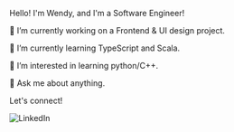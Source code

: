 Hello! I'm Wendy, and I'm a Software Engineer!

🔭 I’m currently working on a Frontend & UI design project.

🌱 I’m currently learning TypeScript and Scala.

🤔 I’m interested in learning python/C++.

💬 Ask me about anything. 

Let's connect!

<img src="https://img.shields.io/badge/LinkedIn-0077B5?style=for-the-badge&logo=linkedin&logoColor=white" 
alt="LinkedIn" 
data-canonical-src="https://img.shields.io/badge/wendy--zhang%20-%230077B5.svg?&amp;style=flat-square&amp;
logo=linkedin&amp;
logoColor=white&amp;
link=https://www.linkedin.com/in/wendy-zh/" 
style="max-width: 100%;">
